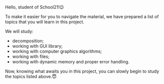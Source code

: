Hello, student of School21!😉

To make it easier for you to navigate the material, we have prepared a list of topics that you will learn in this project. 

We will study: 
- decomposition;
- working with GUI library;
- working with computer graphics algorithms;
- working with files;
- working with dynamic memory and proper error handling.

Now, knowing what awaits you in this project, you can slowly begin to study the topics listed above.😇
